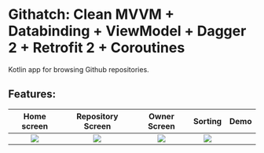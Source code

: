 # Githatch: Clean MVVM + Databinding + ViewModel + Dagger 2 + Retrofit 2 + Coroutines
Kotlin app for browsing Github repositories.


**Features:**
  -   
Home screen              |  Repository Screen      | Owner Screen                | Sorting                   | Demo
:-------------------------:|:-------------------------:|:-------------------------:|:-------------------------:|:-------------------------:
![](https://imgur.com/O7GBPQJ.jpg)  |  ![](https://imgur.com/Xvh1RJd.jpg) | ![](https://imgur.com/2m7U6o8.jpg)| ![](https://imgur.com/hFXpOCG.jpg) |  
